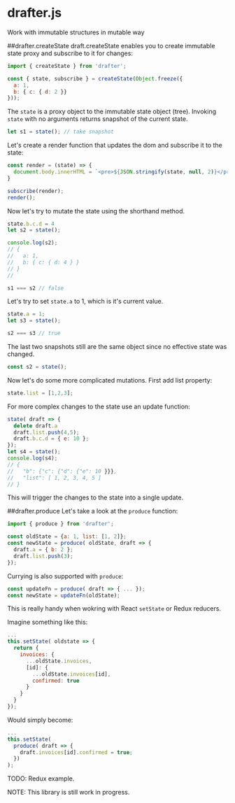 # drafter.js
Work with immutable structures in mutable way

##drafter.createState
draft.createState enables you to create immutable state proxy and subscribe to it for changes:
```javascript
import { createState } from 'drafter';

const { state, subscribe } = createState(Object.freeze({
  a: 1,
  b: { c: { d: 2 }}
}));
```

The ```state``` is a proxy object to the immutable state object (tree). Invoking ```state``` with no arguments returns snapshot of the current state.
```javascript
let s1 = state(); // take snapshot
```

Let's create a render function that updates the dom and subscribe it to the state:
```javascript
const render = (state) => {
  document.body.innerHTML = `<pre>${JSON.stringify(state, null, 2)}</pre>`;
}

subscribe(render);
render();
```

Now let's try to mutate the state using the shorthand method.
```javascript
state.b.c.d = 4
let s2 = state();

console.log(s2);
// {
//   a: 1,
//   b: { c: { d: 4 } }
// }
//

s1 === s2 // false
```

Let's try to set ```state.a``` to 1, which is it's current value.

```javascript
state.a = 1;
let s3 = state();

s2 === s3 // true
```
The last two snapshots still are the same object since no effective state was changed.

```javascript
const s2 = state();
```

Now let's do some more complicated mutations. First add list property:
```javascript
state.list = [1,2,3];
```
For more complex changes to the state use an update function:
```javascript
state( draft => {
  delete draft.a
  draft.list.push(4,5);
  draft.b.c.d = { e: 10 };
});
let s4 = state();
console.log(s4);
// {
//   "b": {"c": {"d": {"e": 10 }}},
//   "list": [ 1, 2, 3, 4, 5 ]
// }
```
This will trigger the changes to the state into a single update.

##drafter.produce
Let's take a look at the ```produce``` function:
```javascript
import { produce } from 'drafter';

const oldState = {a: 1, list: [1, 2]};
const newState = produce( oldState, draft => {
  draft.a = { b: 2 };
  draft.list.push(3);
});
```

Currying is also supported with ```produce```:
```javascript
const updateFn = produce( draft => { ... });
const newState = updateFn(oldState);
```
This is really handy when wokring with React ```setState``` or Redux reducers.

Imagine something like this:
```javascript
...
this.setState( oldstate => {
  return {
    invoices: {
      ...oldState.invoices,
      [id]: {
        ...oldState.invoices[id],
        confirmed: true
      }
    }
  }
});
```
Would simply become:
```javascript
...
this.setState(
  produce( draft => {
    draft.invoices[id].confirmed = true;
  })
);
```

TODO: Redux example.

NOTE: This library is still work in progress.
